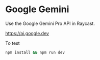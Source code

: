 # Google Gemini

Use the Google Gemini Pro API in Raycast.

https://ai.google.dev

To test

``` sh
npm install && npm run dev
```